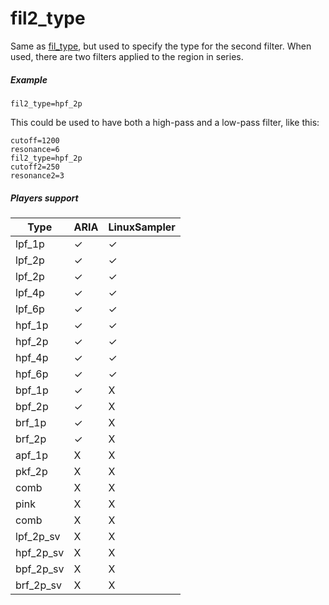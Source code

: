 ---
---
# fil2_type

Same as [fil_type](fil_type), but used to specify the type for the second filter.
When used, there are two filters applied to the region in series.

##### Example

```
fil2_type=hpf_2p
```

This could be used to have both a high-pass and a low-pass filter, like this:

```
cutoff=1200
resonance=6
fil2_type=hpf_2p
cutoff2=250
resonance2=3
```

##### Players support

| Type      | ARIA | LinuxSampler |
| ---       | ---  | ---          |
| lpf_1p    |  ✓   |      ✓       |
| lpf_2p    |  ✓   |      ✓       |
| lpf_2p    |  ✓   |      ✓       |
| lpf_4p    |  ✓   |      ✓       |
| lpf_6p    |  ✓   |      ✓       |
| hpf_1p    |  ✓   |      ✓       |
| hpf_2p    |  ✓   |      ✓       |
| hpf_4p    |  ✓   |      ✓       |
| hpf_6p    |  ✓   |      ✓       |
| bpf_1p    |  ✓   |      X       |
| bpf_2p    |  ✓   |      X       |
| brf_1p    |  ✓   |      X       |
| brf_2p    |  ✓   |      X       |
| apf_1p    |  X   |      X       |
| pkf_2p    |  X   |      X       |
| comb      |  X   |      X       |
| pink      |  X   |      X       |
| comb      |  X   |      X       |
| lpf_2p_sv |  X   |      X       |
| hpf_2p_sv |  X   |      X       |
| bpf_2p_sv |  X   |      X       |
| brf_2p_sv |  X   |      X       |
